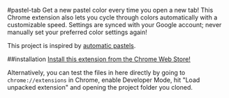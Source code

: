 #pastel-tab
Get a new pastel color every time you open a new tab! This Chrome extension also lets you cycle through colors automatically with a customizable speed. Settings are synced with your Google account; never manually set your preferred color settings again!

This project is inspired by [automatic pastels](http://automaticpastels.tumblr.com/).

##installation
[Install this extension from the Chrome Web Store!](https://chrome.google.com/webstore/detail/pastel-tab/olbihpfkfhmeonjellidnieandnfaapd)

Alternatively, you can test the files in here directly by going to `chrome://extensions` in Chrome, enable Developer Mode, hit "Load unpacked extension" and opening the project folder you cloned.

